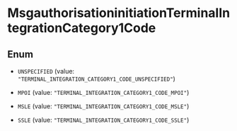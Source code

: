 

# MsgauthorisationinitiationTerminalIntegrationCategory1Code

## Enum


* `UNSPECIFIED` (value: `"TERMINAL_INTEGRATION_CATEGORY1_CODE_UNSPECIFIED"`)

* `MPOI` (value: `"TERMINAL_INTEGRATION_CATEGORY1_CODE_MPOI"`)

* `MSLE` (value: `"TERMINAL_INTEGRATION_CATEGORY1_CODE_MSLE"`)

* `SSLE` (value: `"TERMINAL_INTEGRATION_CATEGORY1_CODE_SSLE"`)



